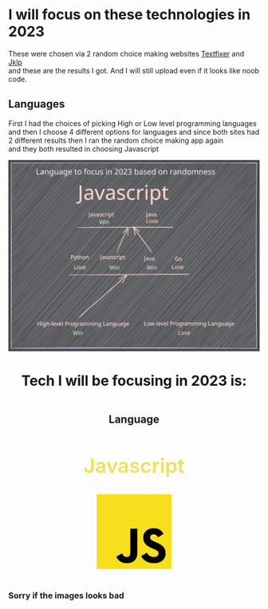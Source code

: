 # I will focus on these technologies in 2023

These were chosen via 2 random choice making websites [Textfixer](https://www.textfixer.com/tools/random-choice.php) and [Jklp](http://jklp.org/html/choose.html) \
and these are the results I got. And I will still upload even if it looks like noob code.

## Languages

First I had the choices of picking High or Low level programming languages \
and then I choose 4 different options for languages and since both sites had \
2 different results then I ran the random choice making app again \
and they both resulted in choosing Javascript

![Languages](./imgs/language-to-focus.svg) 

<center>
    <h1>Tech I will be focusing in 2023 is:</h1>
</center>

<center class="results" style="display: flex; gap: 4rem; justify-content: center;">
    <section>
        <h1>Language</h1>
        <h2 style="color:#f1e05a; font-weight:600; font-size: 40px;">Javascript</h2> 
        <img src="./imgs/javascript.svg" alt="javascript" style="width:150px">
    </section>
</center> <br>

### Sorry if the images looks bad
